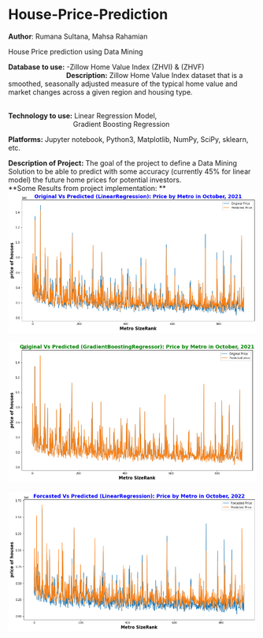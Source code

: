 # House-Price-Prediction
**Author**: Rumana Sultana, Mahsa Rahamian

House Price prediction using Data Mining

**Database to use:** -Zillow Home Value Index (ZHVI) & (ZHVF) <br /> 
&emsp;  &emsp;  &emsp;&emsp;  &emsp;  &emsp;&emsp; **Description:** Zillow Home Value Index dataset that is a smoothed, seasonally adjusted measure of the typical home value and market changes across a given region and housing type.<br />
&emsp;  &emsp; &emsp;  &emsp; &emsp;&emsp;  &emsp;<br />


**Technology to use:**  Linear Regression Model, <br />
                        &emsp; &emsp; &emsp; &emsp; &emsp; &emsp;&emsp;&emsp;Gradient Boosting Regression<br />

**Platforms:** Jupyter notebook, Python3, Matplotlib, NumPy, SciPy, sklearn, etc. 

**Description of Project:**  The goal of the project to define a Data Mining Solution to be able to predict with some accuracy (currently 45% for linear model) the future home prices for potential investors. 
<br /> **Some Results from project implementation: **
   &emsp;  &emsp;  &emsp;&emsp; &emsp;  &emsp;  &emsp;&emsp;   <img src="MetroResult1LR.png">
   &emsp;  &emsp;  &emsp;&emsp; &emsp;  &emsp;  &emsp;&emsp;   <img src="gradientresult.png">
   &emsp;  &emsp;  &emsp;&emsp; &emsp;  &emsp;  &emsp;&emsp;   <img src="Testing datafor 2022.png">


